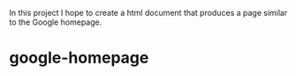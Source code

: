 In this project I hope to create a html document that produces a page similar to the Google homepage.

# google-homepage
